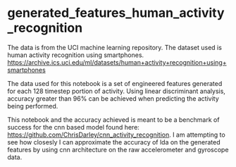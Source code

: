 # generated_features_human_activity_recognition

The data is from the UCI machine learning repository. The dataset used is human activity recognition using smartphones.
https://archive.ics.uci.edu/ml/datasets/human+activity+recognition+using+smartphones

The data used for this notebook is a set of engineered features generated for each 128 timestep portion of activity.
Using linear discriminant analysis, accuracy greater than 96% can be achieved when predicting the activity being performed.

This notebook and the accuracy achieved is meant to be a benchmark of success for the cnn based model found here:
https://github.com/ChrisDarley/cnn_activity_recognition.  I am attempting to see how closesly I can approximate the accuracy of lda on the generated features by using cnn architecture on the raw accelerometer and gyroscope data.
